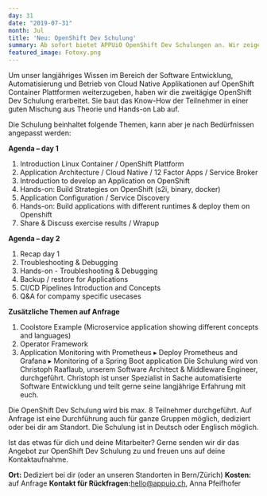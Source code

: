 ```yaml
---
day: 31
date: "2019-07-31"
month: Jul
title: 'Neu: OpenShift Dev Schulung'
summary: Ab sofort bietet APPUiO OpenShift Dev Schulungen an. Wir zeigen dir, wie du deine Business Applikationen auf der OpenShift Plattform entwickeln, betreiben und monitoren kannst.
featured_image: Fotoxy.png
---
```

Um unser langjähriges Wissen im Bereich der Software Entwicklung, Automatisierung und Betrieb von Cloud Native Applikationen auf OpenShift Container Plattformen weiterzugeben, haben wir die zweitägige OpenShift Dev Schulung erarbeitet. Sie baut das Know-How der Teilnehmer in einer guten Mischung aus Theorie und Hands-on Lab auf.

Die Schulung beinhaltet folgende Themen, kann aber je nach Bedürfnissen angepasst werden:

**Agenda – day 1**
1. Introduction Linux Container / OpenShift Plattform
2. Application Architecture / Cloud Native / 12 Factor Apps / Service Broker
3. Introduction to develop an Application on OpenShift
4. Hands-on: Build Strategies on OpenShift (s2i, binary, docker)
5. Application Configuration / Service Discovery
6. Hands-on: Build applications with different runtimes & deploy them on Openshift
7. Share & Discuss exercise results / Wrapup


**Agenda – day 2**
1. Recap day 1
2. Troubleshooting & Debugging
3. Hands-on - Troubleshooting & Debugging
4. Backup / restore for Applications
5. CI/CD Pipelines Introduction and Concepts
6. Q&A for compamy specific usecases


**Zusätzliche Themen auf Anfrage**
1. Coolstore Example (Microservice application showing different concepts and languages)
2. Operator Framework
3. Application Monitoring with Prometheus
▸ Deploy Prometheus and Grafana
▸ Monitoring of a Spring Boot application
Die Schulung wird von Christoph Raaflaub, unserem Software Architect & Middleware Engineer, durchgeführt. Christoph ist unser Spezialist in Sache automatisierte Software Entwicklung und teilt gerne seine langjährige Erfahrung mit euch.

Die OpenShift Dev Schulung wird bis max. 8 Teilnehmer durchgeführt. Auf Anfrage ist eine Durchführung auch für ganze Gruppen möglich, dediziert oder bei dir am Standort. Die Schulung ist in Deutsch oder Englisch möglich.

Ist das etwas für dich und deine Mitarbeiter? Gerne senden wir dir das Angebot zur OpenShift Dev Schulung zu und freuen uns auf deine Kontaktaufnahme.

**Ort:** Dediziert bei dir (oder an unseren Standorten in Bern/Zürich)
**Kosten:** auf Anfrage
**Kontakt für Rückfragen:**[hello@appuio.ch](mailto:hello@appuio.ch), Anna Pfeifhofer

